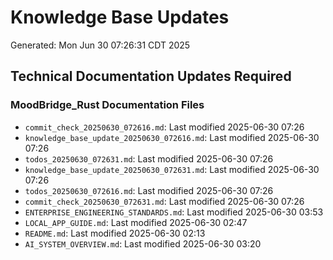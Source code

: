 # Knowledge Base Updates
Generated: Mon Jun 30 07:26:31 CDT 2025

## Technical Documentation Updates Required

### MoodBridge_Rust Documentation Files
- `commit_check_20250630_072616.md`: Last modified 2025-06-30 07:26
- `knowledge_base_update_20250630_072616.md`: Last modified 2025-06-30 07:26
- `todos_20250630_072631.md`: Last modified 2025-06-30 07:26
- `knowledge_base_update_20250630_072631.md`: Last modified 2025-06-30 07:26
- `todos_20250630_072616.md`: Last modified 2025-06-30 07:26
- `commit_check_20250630_072631.md`: Last modified 2025-06-30 07:26
- `ENTERPRISE_ENGINEERING_STANDARDS.md`: Last modified 2025-06-30 03:53
- `LOCAL_APP_GUIDE.md`: Last modified 2025-06-30 02:47
- `README.md`: Last modified 2025-06-30 02:13
- `AI_SYSTEM_OVERVIEW.md`: Last modified 2025-06-30 03:20
